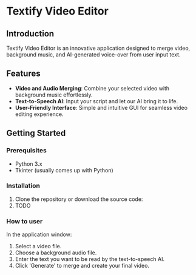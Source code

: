 # Textify Video Editor

## Introduction
Textify Video Editor is an innovative application designed to merge video, background music, and AI-generated voice-over from user input text.

## Features
- **Video and Audio Merging**: Combine your selected video with background music effortlessly.
- **Text-to-Speech AI**: Input your script and let our AI bring it to life.
- **User-Friendly Interface**: Simple and intuitive GUI for seamless video editing experience.

## Getting Started

### Prerequisites
- Python 3.x
- Tkinter (usually comes up with Python)

### Installation
1. Clone the repository or download the source code:
2. TODO

### How to user

In the application window:
1. Select a video file.
2. Choose a background audio file.
3. Enter the text you want to be read by the text-to-speech AI.
4. Click 'Generate' to merge and create your final video.
